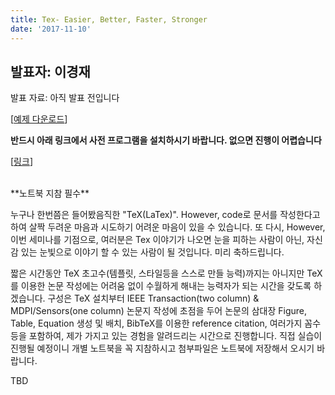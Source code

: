 ```yaml
---
title: Tex- Easier, Better, Faster, Stronger
date: '2017-11-10'
---
```


## 발표자: 이경재

발표 자료: 아직 발표 전입니다

[[예제 다운로드](/seminar/regular/example.zip)]

**반드시 아래 링크에서 사전 프로그램을 설치하시기 바랍니다. 없으면 진행이 어렵습니다**

[[링크](https://www.dropbox.com/s/wpzmu1i6v1sgw5g/TEX_%EC%A4%80%EB%B9%84%EB%AC%BC.zip?dl=0)]

<br>
**노트북 지참 필수**
<br>

누구나 한번쯤은 들어봤음직한 "TeX(LaTex)". However, code로 문서를 작성한다고 하여 살짝 두려운 마음과 시도하기 어려운 마음이 있을 수 있습니다. 또 다시, However, 이번 세미나를 기점으로, 여러분은 Tex 이야기가 나오면 눈을 피하는 사람이 아닌, 자신감 있는 눈빛으로 이야기 할 수 있는 사람이 될 것입니다. 미리 축하드립니다.

짧은 시간동안 TeX 초고수(템플릿, 스타일등을 스스로 만들 능력)까지는 아니지만 TeX를 이용한 논문 작성에는 어려움 없이 수월하게 해내는 능력자가 되는 시간을 갖도록 하겠습니다. 구성은 TeX 설치부터 IEEE Transaction(two column) & MDPI/Sensors(one column) 논문지 작성에 초점을 두어 논문의 삼대장 Figure, Table, Equation 생성 및 배치, BibTeX를 이용한 reference citation, 여러가지 꼼수 등을 포함하여, 제가 가지고 있는 경험을 알려드리는 시간으로 진행합니다. 직접 실습이 진행될 예정이니 개별 노트북을 꼭 지참하시고 첨부파일은 노트북에 저장해서 오시기 바랍니다.




TBD
